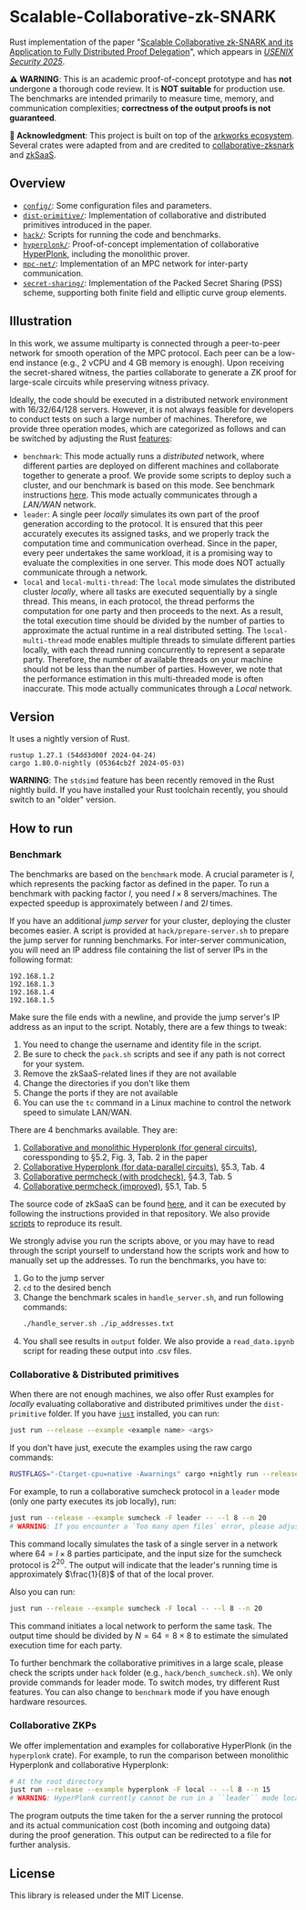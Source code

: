 # Scalable-Collaborative-zk-SNARK

Rust implementation of the paper "[Scalable Collaborative zk-SNARK and its Application to Fully Distributed Proof Delegation](https://eprint.iacr.org/2024/940)", which appears in [*USENIX Security 2025*](https://www.usenix.org/conference/usenixsecurity25).

**⚠️ WARNING**: This is an academic proof-of-concept prototype and has **not** undergone a thorough code review. It is **NOT suitable** for production use. The benchmarks are intended primarily to measure time, memory, and communication complexities; **correctness of the output proofs is not guaranteed**.

**🔗 Acknowledgment**: This project is built on top of the [arkworks ecosystem](https://github.com/arkworks-rs). Several crates were adapted from and are credited to [collaborative-zksnark](https://github.com/alex-ozdemir/collaborative-zksnark) and [zkSaaS](https://github.com/guruvamsi-policharla/zksaas).

## Overview 

- [`config/`](config): Some configuration files and parameters.
- [`dist-primitive/`](dist-primitive): Implementation of collaborative and distributed primitives introduced in the paper.
- [`hack/`](hack): Scripts for running the code and benchmarks.
- [`hyperplonk/`](hyperplonk): Proof-of-concept implementation of collaborative [HyperPlonk](https://eprint.iacr.org/2022/1355), including the monolithic prover.
- [`mpc-net/`](mpc-net): Implementation of an MPC network for inter-party communication.
- [`secret-sharing/`](secret-sharing): Implementation of the Packed Secret Sharing (PSS) scheme, supporting both finite field and elliptic curve group elements.

## Illustration

<!-- **Artifact Evaluation**: For artifact evaluation reviewers, please jump to [How to Benchmark](#benchmark). -->

In this work, we assume multiparty is connected through a peer-to-peer network for smooth operation of the MPC protocol. Each peer can be a low-end instance (e.g., 2 vCPU and 4 GB memory is enough). Upon receiving the secret-shared witness, the parties collaborate to generate a ZK proof for large-scale circuits while preserving witness privacy.

Ideally, the code should be executed in a distributed network environment with 16/32/64/128 servers. However, it is not always feasible for developers to conduct tests on such a large number of machines. Therefore, we provide three operation modes, which are categorized as follows and can be switched by adjusting the Rust [features](./hyperplonk/Cargo.toml):

- `benchmark`: This mode actually runs a *distributed* network, where different parties are deployed on different machines and collaborate together to generate a proof. We provide some scripts to deploy such a cluster, and our benchmark is based on this mode. See benchmark instructions [here](#benchmark). This mode actually communicates through a *LAN/WAN* network.
- `leader`: A single peer *locally* simulates its own part of the proof generation according to the protocol. It is ensured that this peer accurately executes its assigned tasks, and we properly track the computation time and communication overhead. Since in the paper, every peer undertakes the same workload, it is a promising way to evaluate the complexities in one server. This mode does NOT actually communicate through a network.
- `local` and `local-multi-thread`: The `local` mode simulates the distributed cluster *locally*, where all tasks are executed sequentially by a single thread. This means, in each protocol, the thread performs the computation for one party and then proceeds to the next. As a result, the total execution time should be divided by the number of parties to approximate the actual runtime in a real distributed setting.
The `local-multi-thread` mode enables multiple threads to simulate different parties locally, with each thread running concurrently to represent a separate party. Therefore, the number of available threads on your machine should not be less than the number of parties. However, we note that the performance estimation in this multi-threaded mode is often inaccurate. 
This mode actually communicates through a *Local* network.

## Version

It uses a nightly version of Rust.

```
rustup 1.27.1 (54dd3d00f 2024-04-24)
cargo 1.80.0-nightly (05364cb2f 2024-05-03)
```

**WARNING**: The `stdsimd` feature has been recently removed in the Rust nightly build. If you have installed your Rust toolchain recently, you should switch to an "older" version.

## How to run

### Benchmark

The benchmarks are based on the `benchmark` mode. A crucial parameter is $l$, which represents the packing factor as defined in the paper. To run a benchmark with packing factor $l$, you need $l \times 8$ servers/machines. The expected speedup is approximately between $l$ and $2l$ times.

<!-- **Artifact Evaluation**: We understand that it may be difficult for reviewers to access a large number of servers to reproduce the results in the `benchmark` mode, although the results presented in the paper were obtained using this mode. Therefore, you can use the `local` mode to simulate the results. Jump to [here](#collaborative--distributed-primitives) for references. Remember to divide the total execution time by the number of servers $N$ to estimate the actual running time. -->

If you have an additional *jump server* for your cluster, deploying the cluster becomes easier. A script is provided at `hack/prepare-server.sh` to prepare the jump server for running benchmarks. For inter-server communication, you will need an IP address file containing the list of server IPs in the following format:
```
192.168.1.2
192.168.1.3
192.168.1.4
192.168.1.5

```
Make sure the file ends with a newline, and provide the jump server's IP address as an input to the script. Notably, there are a few things to tweak:

1. You need to change the username and identity file in the script.
2. Be sure to check the `pack.sh` scripts and see if any path is not correct for your system. 
3. Remove the zkSaaS-related lines if they are not available
4. Change the directories if you don't like them
5. Change the ports if they are not available
6. You can use the `tc` command in a Linux machine to control the network speed to simulate LAN/WAN.

There are 4 benchmarks available. They are:
1. [Collaborative and monolithic Hyperplonk (for general circuits)](./hack/run-hyperplonk/), coressponding to §5.2, Fig. 3, Tab. 2 in the paper
2. [Collaborative Hyperplonk (for data-parallel circuits)](./hack/run-hyperplonk-dataparallel/), §5.3, Tab. 4
3. [Collaborative permcheck (with prodcheck)](./hack/run-cpermcheck/), §4.3, Tab. 5
4. [Collaborative permcheck (improved)](./hack/run-dpermcheck/), §5.1, Tab. 5

The source code of zkSaaS can be found [here](https://github.com/guruvamsi-policharla/zksaas), and it can be executed by following the instructions provided in that repository. We also provide [scripts](./hack/run-zksaas/) to reproduce its result.

We strongly advise you run the scripts above, or you may have to read through the script yourself to understand how the scripts work and how to manually set up the addresses. To run the benchmarks, you have to:

1. Go to the jump server
2. `cd` to the desired bench
3. Change the benchmark scales in `handle_server.sh`, and run following commands:
    ```bash
    ./handle_server.sh ./ip_addresses.txt
    ```
4. You shall see results in `output` folder. We also provide a `read_data.ipynb` script for reading these output into .csv files.

### Collaborative \& Distributed primitives

When there are not enough machines, we also offer Rust examples for *locally* evaluating collaborative and distributed primitives under the `dist-primitive` folder. If you have [`just`](https://github.com/casey/just) installed, you can run:

```bash
just run --release --example <example name> <args>
```

If you don't have just, execute the examples using the raw cargo commands:

```bash
RUSTFLAGS="-Ctarget-cpu=native -Awarnings" cargo +nightly run --release --example <example name> <args>
```

For example, to run a collaborative sumcheck protocol in a `leader` mode (only one party executes its job locally), run:

```bash
just run --release --example sumcheck -F leader -- --l 8 --n 20
# WARNING: If you encounter a `Too many open files` error, please adjust your environment setting with `ulimit -HSn 65536` 
```

This command locally simulates the task of a single server in a network where $64 = l \times 8$ parties participate, and the input size for the sumcheck protocol is $2^{20}$. The output will indicate that the leader's running time is approximately $\frac{1}{8}$ of that of the local prover.

Also you can run:
```bash
just run --release --example sumcheck -F local -- --l 8 --n 20
```

This command initiates a local network to perform the same task. The output time should be divided by $N = 64 = 8 \times 8$ to estimate the simulated execution time for each party.

To further benchmark the collaborative primitives in a large scale, please check the scripts under `hack` folder (e.g., `hack/bench_sumcheck.sh`). We only provide commands for leader mode. To switch modes, try different Rust features. You can also change to `benchmark` mode if you have enough hardware resources.

### Collaborative ZKPs

We offer implementation and examples for collaborative HyperPlonk (in the `hyperplonk` crate). For example, to run the comparison between monolithic Hyperplonk and collaborative Hyperplonk:

```bash
# At the root directory
just run --release --example hyperplonk -F local -- --l 8 --n 15
# WARNING: HyperPlonk currently cannot be run in a ``leader`` mode locally
```

The program outputs the time taken for the a server running the protocol and its actual communication cost (both incoming and outgoing data) during the proof generation. This output can be redirected to a file for further analysis.


## License

This library is released under the MIT License.
